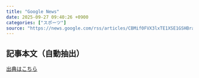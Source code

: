 ```yaml
---
title: "Google News"
date: 2025-09-27 09:40:26 +0900
categories: ["スポーツ"]
source: "https://news.google.com/rss/articles/CBMif0FVX3lxTE1XSE1GSHBrandvVlQyZG5ZMTVYczFNajdVV2EyMEZ3aHB3T1g3cklybUNyS3k5WGZEZlFEOHRzU0xfYjlUeEdBSnNzN01RMGRUZ0xabWl3V29ERlNVN205UG80QUJVUGRBNlprYTM3cU8yWm45MUFoc2pEM1VKWGc?oc=5"
---
```


## 記事本文（自動抽出）
<body class="y0K44d EA71Tc" id="readabilityBody"></body>

[出典はこちら](https://news.google.com/rss/articles/CBMif0FVX3lxTE1XSE1GSHBrandvVlQyZG5ZMTVYczFNajdVV2EyMEZ3aHB3T1g3cklybUNyS3k5WGZEZlFEOHRzU0xfYjlUeEdBSnNzN01RMGRUZ0xabWl3V29ERlNVN205UG80QUJVUGRBNlprYTM3cU8yWm45MUFoc2pEM1VKWGc?oc=5)
